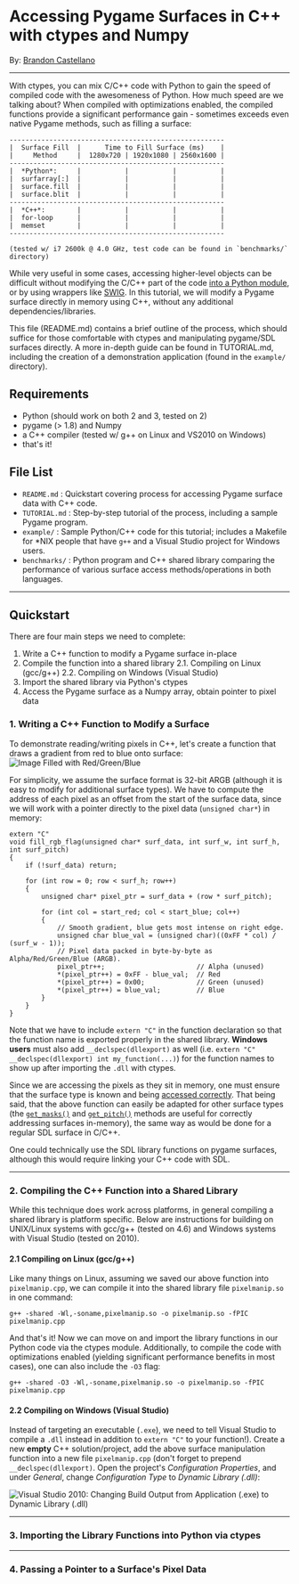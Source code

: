 Accessing Pygame Surfaces in C++ with ctypes and Numpy
==========================================================
By: [Brandon Castellano](http://www.bcastell.com)

----------------------------------------------------------

With ctypes, you can mix C/C++ code with Python to gain the speed of compiled code with the awesomeness of Python.  How much speed are we talking about?  When compiled with optimizations enabled, the compiled functions provide a significant performance gain - sometimes exceeds even native Pygame methods, such as filling a surface:

    ------------------------------------------------------
    |  Surface Fill  |      Time to Fill Surface (ms)    |
    |     Method     |  1280x720 | 1920x1080 | 2560x1600 |
    ------------------------------------------------------
    |  *Python*:     |           |           |           |
    |  surfarray[:]  |           |           |           |
    |  surface.fill  |           |           |           |
    |  surface.blit  |           |           |           |
    ------------------------------------------------------
    |  *C++*:        |           |           |           |
    |  for-loop      |           |           |           |
    |  memset        |           |           |           |
    ------------------------------------------------------
    
    (tested w/ i7 2600k @ 4.0 GHz, test code can be found in `benchmarks/` directory)
    

While very useful in some cases, accessing higher-level objects can be difficult without modifying the C/C++ part of the code [into a Python module](http://docs.python.org/2/extending/extending.html#writing-extensions-in-c), or by using wrappers like [SWIG](http://www.swig.org/).  In this tutorial, we will modify a Pygame surface directly in memory using C++, without any additional dependencies/libraries.

This file (README.md) contains a brief outline of the process, which should suffice for those comfortable with ctypes and manipulating pygame/SDL surfaces directly.  A more in-depth guide can be found in TUTORIAL.md, including the creation of a demonstration application (found in the `example/` directory).


Requirements
------------
 - Python (should work on both 2 and 3, tested on 2)
 - pygame (> 1.8) and Numpy
 - a C++ compiler (tested w/ g++ on Linux and VS2010 on Windows)
 - that's it!


File List
---------

 - `README.md` : Quickstart covering process for accessing Pygame surface data with C++ code.
 - `TUTORIAL.md` : Step-by-step tutorial of the process, including a sample Pygame program.
 - `example/` : Sample Python/C++ code for this tutorial; includes a Makefile for *NIX people that have `g++` and a Visual Studio project for Windows users.
 - `benchmarks/` : Python program and C++ shared library comparing the performance of various surface access methods/operations in both languages.
  
 
----------------------------------------------------------

Quickstart
----------

There are four main steps we need to complete:

 1. Write a C++ function to modify a Pygame surface in-place
 2. Compile the function into a shared library
    2.1. Compiling on Linux (gcc/g++)
    2.2. Compiling on Windows (Visual Studio)
 3. Import the shared library via Python's ctypes
 4. Access the Pygame surface as a Numpy array, obtain pointer to pixel data


### 1. Writing a C++ Function to Modify a Surface

To demonstrate reading/writing pixels in C++, let's create a function that draws a gradient from red to blue onto surface:
<img style="max-width:100%;" src="https://raw.github.com/breakthrough/pygame-ctypes-tutorial/master/images/fillrgb.png" alt="Image Filled with Red/Green/Blue" />

For simplicity, we assume the surface format is 32-bit ARGB (although it is easy to modify for additional surface types).  We have to compute the address of each pixel as an offset from the start of the surface data, since we will work with a pointer directly to the pixel data (`unsigned char*`) in memory:

    extern "C"
    void fill_rgb_flag(unsigned char* surf_data, int surf_w, int surf_h, int surf_pitch)
    {
        if (!surf_data) return;

        for (int row = 0; row < surf_h; row++)
        {
            unsigned char* pixel_ptr = surf_data + (row * surf_pitch);

            for (int col = start_red; col < start_blue; col++)
            {
                // Smooth gradient, blue gets most intense on right edge.
                unsigned char blue_val = (unsigned char)((0xFF * col) / (surf_w - 1));
                // Pixel data packed in byte-by-byte as Alpha/Red/Green/Blue (ARGB).
                pixel_ptr++;                       // Alpha (unused)
                *(pixel_ptr++) = 0xFF - blue_val;  // Red
                *(pixel_ptr++) = 0x00;             // Green (unused)
                *(pixel_ptr++) = blue_val;         // Blue
            }
        }
    }

Note that we have to include `extern "C"` in the function declaration so that the function name is exported properly in the shared library.  **Windows users** must also add `__declspec(dllexport)` as well (i.e. `extern "C" __declspec(dllexport) int my_function(...)`) for the function names to show up after importing the `.dll` with ctypes.

Since we are accessing the pixels as they sit in memory, one must ensure that the surface type is known and being [accessed correctly](http://en.wikipedia.org/wiki/Endianness).  That being said, that the above function can easily be adapted for other surface types (the [`get_masks()`](http://www.pygame.org/docs/ref/surface.html#pygame.Surface.get_pitch) and [`get_pitch()`](http://www.pygame.org/docs/ref/surface.html#pygame.Surface.get_pitch) methods are useful for correctly addressing surfaces in-memory), the same way as would be done for a regular SDL surface in C/C++.

One could technically use the SDL library functions on pygame surfaces, although this would require linking your C++ code with SDL.


----------------------------------------------------------

### 2. Compiling the C++ Function into a Shared Library

While this technique does work across platforms, in general compiling a shared library is platform specific. Below are instructions for building on UNIX/Linux systems with gcc/g++ (tested on 4.6) and Windows systems with Visual Studio (tested on 2010).

#### 2.1 Compiling on Linux (gcc/g++)

Like many things on Linux, assuming we saved our above function into `pixelmanip.cpp`, we can compile it into the shared library file `pixelmanip.so` in one command:

    g++ -shared -Wl,-soname,pixelmanip.so -o pixelmanip.so -fPIC pixelmanip.cpp

And that's it!  Now we can move on and import the library functions in our Python code via the ctypes module.  Additionally, to compile the code with optimizations enabled (yielding significant performance benefits in most cases), one can also include the `-O3` flag:

    g++ -shared -O3 -Wl,-soname,pixelmanip.so -o pixelmanip.so -fPIC pixelmanip.cpp

#### 2.2 Compiling on Windows (Visual Studio)

Instead of targeting an executable (`.exe`), we need to tell Visual Studio to compile a `.dll` instead in addition to `extern "C"` to your function!).  Create a new **empty** C++ solution/project, add the above surface manipulation function into a new file `pixelmanip.cpp` (don't forget to prepend `__declspec(dllexport)`.  Open the project's *Configuration Properties*, and under *General*, change *Configuration Type* to *Dynamic Library (.dll)*:

<img style="max-width:100%;" src="https://raw.github.com/breakthrough/pygame-ctypes-tutorial/master/images/vsdllconfig.png" alt="Visual Studio 2010: Changing Build Output from Application (.exe) to Dynamic Library (.dll)" />


----------------------------------------------------------

### 3. Importing the Library Functions into Python via ctypes


----------------------------------------------------------

### 4. Passing a Pointer to a Surface's Pixel Data

